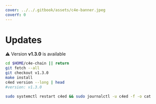 ```yaml
---
cover: ../../.gitbook/assets/c4e-banner.jpeg
coverY: 0
---
```


# Updates

⚠️ Version **v1.3.0** is available

```bash
cd $HOME/c4e-chain || return
git fetch --all
git checkout v1.3.0
make install
c4ed version --long | head
#version: v1.3.0

sudo systemctl restart c4ed && sudo journalctl -u c4ed -f -o cat
```
